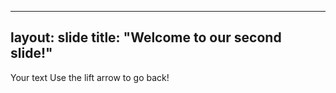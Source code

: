---
layout: slide
title: "Welcome to our second slide!"
----
Your text
Use the lift arrow to go back!
